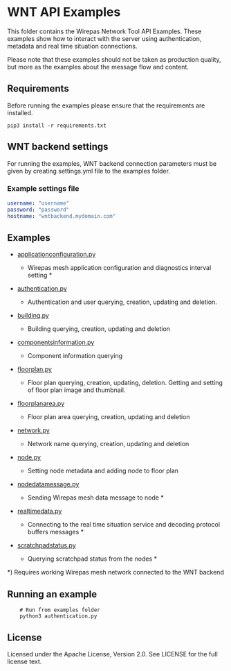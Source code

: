# WNT API Examples

This folder contains the Wirepas Network Tool API Examples. These examples show how to interact with
the server using authentication, metadata and real time situation connections.

Please note that these examples should not be taken as production quality, but more
as the examples about the message flow and content.

## Requirements

Before running the examples please ensure that the requirements are installed.

```shell
pip3 install -r requirements.txt
```

## WNT backend settings

For running the examples, WNT backend connection parameters must be given by creating settings.yml
file to the examples folder.

### Example settings file

```yaml
username: "username"
password: "password"
hostname: "wntbackend.mydomain.com"
```

## Examples

-   [applicationconfiguration.py][applicationconfiguration.py_link]
    -   Wirepas mesh application configuration and diagnostics interval setting \*

-   [authentication.py][authentication.py_link]
    -   Authentication and user querying, creation, updating and deletion.

-   [building.py][building.py_link]
    -   Building querying, creation, updating and deletion

-   [componentsinformation.py][componentsinformation.py_link]
    -   Component information querying

-   [floorplan.py][floorplan.py_link]
    -   Floor plan querying, creation, updating, deletion. Getting and setting of floor plan image and thumbnail.

-   [floorplanarea.py][floorplanarea.py_link]
    -   Floor plan area querying, creation, updating and deletion

-   [network.py][network.py_link]
    -   Network name querying, creation, updating and deletion

-   [node.py][node.py_link]
    -   Setting node metadata and adding node to floor plan

-   [nodedatamessage.py][nodedatamessage.py_link]
    -   Sending Wirepas mesh data message to node \*

-   [realtimedata.py][realtimedata.py_link]
    -   Connecting to the real time situation service and decoding protocol buffers messages \*

-   [scratchpadstatus.py][scratchpadstatus.py_link]
    -   Querying scratchpad status from the nodes \*

\*) Requires working Wirepas mesh network connected to the WNT backend

## Running an example

```shell
    # Run from examples folder
    python3 authentication.py
```

## License

Licensed under the Apache License, Version 2.0. See LICENSE for the full
license text.

[applicationconfiguration.py_link]: https://github.com/wirepas/wirepas-networktool-messaging-python/tree/main/examples/applicationconfiguration.py

[authentication.py_link]: https://github.com/wirepas/wirepas-networktool-messaging-python/tree/main/examples/authentication.py

[building.py_link]: https://github.com/wirepas/wirepas-networktool-messaging-python/tree/main/examples/building.py

[componentsinformation.py_link]: https://github.com/wirepas/wirepas-networktool-messaging-python/tree/main/examples/componentsinformation.py

[floorplan.py_link]: https://github.com/wirepas/wirepas-networktool-messaging-python/tree/main/examples/floorplan.py

[floorplanarea.py_link]: https://github.com/wirepas/wirepas-networktool-messaging-python/tree/main/examples/floorplanarea.py

[network.py_link]: https://github.com/wirepas/wirepas-networktool-messaging-python/tree/main/examples/network.py

[node.py_link]: https://github.com/wirepas/wirepas-networktool-messaging-python/tree/main/examples/node.py

[nodedatamessage.py_link]: https://github.com/wirepas/wirepas-networktool-messaging-python/tree/main/examples/nodedatamessage.py

[realtimedata.py_link]: https://github.com/wirepas/wirepas-networktool-messaging-python/tree/main/examples/realtimedata.py

[scratchpadstatus.py_link]: https://github.com/wirepas/wirepas-networktool-messaging-python/tree/main/examples/scratchpadstatus.py
